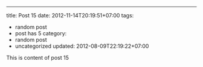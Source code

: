 ---
title: Post 15
date: 2012-11-14T20:19:51+07:00
tags:
  - random post
  - post has 5
category:
  - random post
  - uncategorized
updated: 2012-08-09T22:19:22+07:00

This is content of post 15